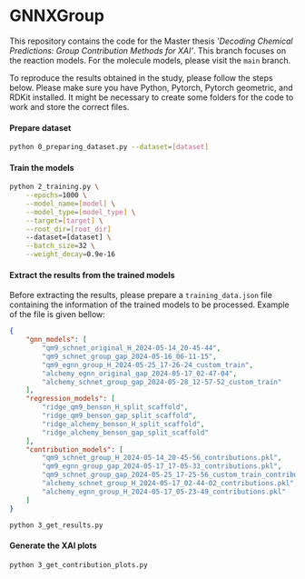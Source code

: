# GNNXGroup

This repository contains the code for the Master thesis *'Decoding Chemical Predictions: Group Contribution Methods for XAI'*. This branch focuses on the reaction models. For the molecule models, please visit the `main` branch.

To reproduce the results obtained in the study, please follow the steps below. Please make sure you have Python, Pytorch, Pytorch geometric, and RDKit installed. It might be necessary to create some folders for the code to work and store the correct files. 

#### Prepare dataset
```bash
python 0_preparing_dataset.py --dataset=[dataset]
```

#### Train the models
```bash
python 2_training.py \
    --epochs=1000 \
    --model_name=[model] \
    --model_type=[model_type] \
    --target=[target] \
    --root_dir=[root_dir] 
    --dataset=[dataset] \
    --batch_size=32 \
    --weight_decay=0.9e-16
```

#### Extract the results from the trained models

Before extracting the results, please prepare a `training_data.json` file containing the information of the trained models to be processed. Example of the file is given bellow:

```json
{
    "gnn_models": [
        "qm9_schnet_original_H_2024-05-14_20-45-44",
        "qm9_schnet_group_gap_2024-05-16_06-11-15",
        "qm9_egnn_group_H_2024-05-25_17-26-24_custom_train",
        "alchemy_egnn_original_gap_2024-05-17_02-47-04",
        "alchemy_schnet_group_gap_2024-05-28_12-57-52_custom_train"
    ],
    "regression_models": [
        "ridge_qm9_benson_H_split_scaffold",
        "ridge_qm9_benson_gap_split_scaffold",
        "ridge_alchemy_benson_H_split_scaffold",
        "ridge_alchemy_benson_gap_split_scaffold"
    ],
    "contribution_models": [
        "qm9_schnet_group_H_2024-05-14_20-45-56_contributions.pkl",
        "qm9_egnn_group_gap_2024-05-17_17-05-33_contributions.pkl",
        "qm9_schnet_group_gap_2024-05-25_17-25-56_custom_train_contributions.pkl",
        "alchemy_schnet_group_H_2024-05-17_02-44-02_contributions.pkl",
        "alchemy_egnn_group_H_2024-05-17_05-23-49_contributions.pkl"
    ]
}
```

```bash
python 3_get_results.py
```

#### Generate the XAI plots
```bash
python 3_get_contribution_plots.py
```

